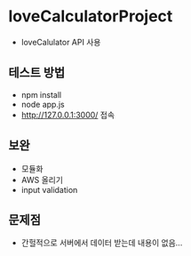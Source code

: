 # loveCalculatorProject

  - loveCalulator API 사용

## 테스트 방법

  - npm install
  - node app.js
  - http://127.0.0.1:3000/ 접속

## 보완

  - 모듈화
  - AWS 올리기
  - input validation

## 문제점

  - 간헐적으로 서버에서 데이터 받는데 내용이 없음...